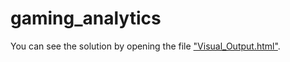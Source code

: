 # gaming_analytics


You can see the solution by opening the file ["Visual_Output.html"](https://github.com/littlechepa/gaming_analytics/blob/master/Visual_Output.html).
